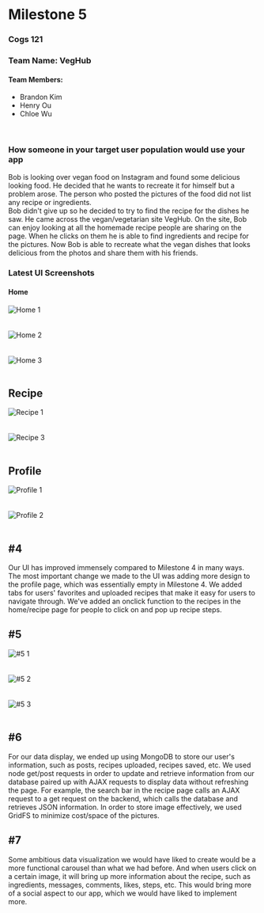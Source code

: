 # Milestone 5

### Cogs 121
### Team Name: VegHub
#### Team Members:
* Brandon Kim 
* Henry Ou 
* Chloe Wu
</br>

### How someone in your target user population would use your app
Bob is looking over vegan food on Instagram and found some delicious looking food. He decided that he wants to recreate it for himself but a problem arose. The person who posted the pictures of the food did not list any recipe or ingredients.</br> Bob didn't give up so he decided to try to find the recipe for the dishes he saw. He came across the vegan/vegetarian site VegHub. On the site, Bob can enjoy looking at all the homemade recipe people are sharing on the page. When he clicks on them he is able to find ingredients and recipe for the pictures. Now Bob is able to recreate what the vegan dishes that looks delicious from the photos  and share them with his friends.
</br>


### Latest UI Screenshots
#### Home

![Home 1](https://github.com/henrywuo/VegHub/blob/master/milestone5/home1.PNG)</br></br></br>
![Home 2](https://github.com/henrywuo/VegHub/blob/master/milestone5/home2.png)</br></br></br>
![Home 3](https://github.com/henrywuo/VegHub/blob/master/milestone5/home3.PNG)</br></br>

## Recipe
![Recipe 1](https://github.com/henrywuo/VegHub/blob/master/milestone5/recipe1.PNG)</br></br></br>
![Recipe 3](https://github.com/henrywuo/VegHub/blob/master/milestone5/recipe2.PNG)</br></br>


## Profile
![Profile 1](https://github.com/henrywuo/VegHub/blob/master/milestone5/profile1.PNG)</br></br></br>
![Profile 2](https://github.com/henrywuo/VegHub/blob/master/milestone5/profile2.PNG)</br></br>

## #4
Our UI has improved immensely compared to Milestone 4 in many ways. The most important change we made to the UI was adding more design to the profile page, which was essentially empty in Milestone 4. We added tabs for users' favorites and uploaded recipes that make it easy for users to navigate through. We've added an onclick function to the recipes in the home/recipe page for people to click on and pop up recipe steps.

## #5
![#5 1](https://github.com/henrywuo/VegHub/blob/master/milestone5/display1.PNG)</br></br></br>
![#5 2](https://github.com/henrywuo/VegHub/blob/master/milestone5/display2.PNG)</br></br></br>
![#5 3](https://github.com/henrywuo/VegHub/blob/master/milestone5/display3.PNG)</br></br>

## #6
For our data display, we ended up using MongoDB to store our user's information, such as posts, recipes uploaded, recipes saved, etc. We used node get/post requests in order to update and retrieve information from our database paired up with AJAX requests to display data without refreshing the page. For example, the search bar in the recipe page calls an AJAX request to a get request on the backend, which calls the database and retrieves JSON information. In order to store image effectively, we used GridFS to minimize cost/space of the pictures.

## #7
Some ambitious data visualization we would have liked to create would be a more functional carousel than what we had before. And when users click on a certain image, it will bring up more information about the recipe, such as ingredients, messages, comments, likes, steps, etc. This would bring more of a social aspect to our app, which we would have liked to implement more.
